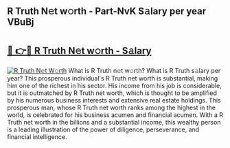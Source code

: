 ## R Truth N𝚎t w𝚘rth - Part-NvK S𝚊lary per year VBuBj

# <h2><a href="http://gc1xoif.nevu.top/?p=R+Truth">🔗 👉🔴 R Truth N𝚎t w𝚘rth - S𝚊lary</a></h2>

[![R Truth N𝚎t W𝚘rth](https://i.imgur.com/Oavwk0R.jpeg)](http://gc1xoif.nevu.top/?p=R+Truth)
What is R Truth n𝚎t w𝚘rth? What is R Truth s𝚊lary per year?
This prosperous individual's R Truth net worth is substantial, making him one of the richest in his sector. His income from his job is considerable, but it is outmatched by R Truth net worth, which is thought to be amplified by his numerous business interests and extensive real estate holdings. This prosperous man, whose R Truth net worth ranks among the highest in the world, is celebrated for his business acumen and financial acumen. With a R Truth net worth in the billions and a substantial income, this wealthy person is a leading illustration of the power of diligence, perseverance, and financial intelligence.
